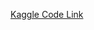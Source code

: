 [Kaggle Code Link](https://www.kaggle.com/code/chamarakgajaseni/is-it-a-bird-creating-a-model-from-your-own-data)
